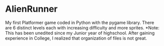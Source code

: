 # AlienRunner
My first Platformer game coded in Python with the pygame library. There are 6 distinct levels each with increasing difficulty and more sprites. *Note: This has been unedited since my Junior year of highschool. After gaining experience in College, I realized that organization of files is not great. 
